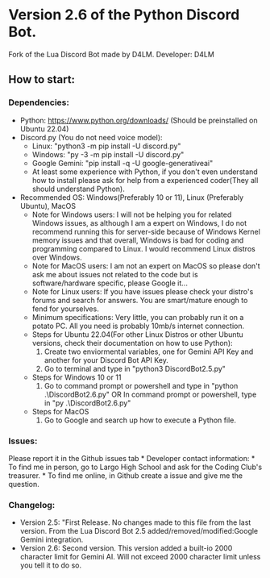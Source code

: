 # Version 2.6 of the Python Discord Bot. 
Fork of the Lua Discord Bot made by D4LM.
Developer: D4LM
## How to start: 
### Dependencies:
* Python: https://www.python.org/downloads/ (Should be preinstalled on Ubuntu 22.04)
* Discord.py (You do not need voice model):
    * Linux: "python3 -m pip install -U discord.py"
    * Windows: "py -3 -m pip install -U discord.py"
    * Google Gemini: "pip install -q -U google-generativeai"
    * At least some experience with Python, if you don't even understand how to install please ask for help from a 
        experienced coder(They all should understand Python).
* Recommended OS: Windows(Preferably 10 or 11), Linux (Preferably Ubuntu), MacOS
    * Note for Windows users: I will not be helping you for related Windows issues, as although I am a expert on Windows,
        I do not recommend running this for server-side because of Windows Kernel memory issues and that overall,
        Windows is bad for coding and programming compared to Linux. I would recommend Linux distros over Windows.
    * Note for MacOS users: I am not an expert on MacOS so please don't ask me about issues not related to the code 
        but is software/hardware specific, please Google it...
    * Note for Linux users: If you have issues please check your distro's forums and search for answers. 
        You are smart/mature enough to fend for yourselves.
    * Minimum specifications: Very little, you can probably run it on a potato PC. 
        All you need is probably 10mb/s internet connection.
    * Steps for Ubuntu 22.04(For other Linux Distros or other Ubuntu versions,
        check their documentation on how to use Python):
        1. Create two enviormental variables, one for Gemini API Key and another for your Discord Bot API Key.
        2. Go to terminal and type in "python3 DiscordBot2.5.py"
    * Steps for Windows 10 or 11
        1. Go to command prompt or powershell and type in "python .\DiscordBot2.6.py"
        OR
        In command prompt or powershell, type in "py .\DiscordBot2.6.py" 
    * Steps for MacOS
        1. Go to Google and search up how to execute a Python file.
### Issues:
   Please report it in the Github issues tab
    * Developer contact information:
        * To find me in person, go to Largo High School and ask for the Coding Club's treasurer.
        * To find me online, in Github create a issue and give me the question.
### Changelog: 
   * Version 2.5: "First Release. No changes made to this file from the last version. From the Lua Discord Bot 2.5
        added/removed/modified:Google Gemini integration.
   * Version 2.6: Second version. This version added a built-io 2000 character limit for Gemini AI. Will 
        not exceed 2000 character limit unless you tell it to do so.
